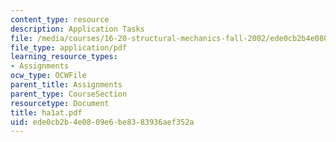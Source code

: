 ```yaml
---
content_type: resource
description: Application Tasks
file: /media/courses/16-20-structural-mechanics-fall-2002/ede0cb2b4e0809e6be8383936aef352a_ha1at.pdf
file_type: application/pdf
learning_resource_types:
- Assignments
ocw_type: OCWFile
parent_title: Assignments
parent_type: CourseSection
resourcetype: Document
title: ha1at.pdf
uid: ede0cb2b-4e08-09e6-be83-83936aef352a
---
```

